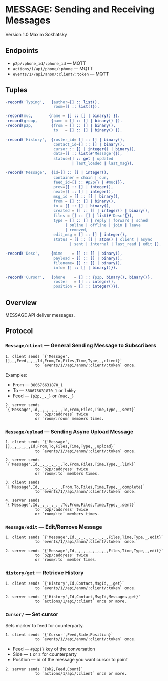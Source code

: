 MESSAGE: Sending and Receiving Messages
=======================================

Version 1.0 Maxim Sokhatsky

Endpoints
--------

* `p2p/:phone_id/:phone_id` — MQTT
* `actions/1/api/phone/:phone` — MQTT
* `events/1//api/anon/:client/:token` — MQTT

Tuples
------

```erlang
-record('Typing',   {author=[] :: list(),
                     room=[] :: list()}).
```

```erlang
-record(muc,       {name = [] :: [] | binary() }).
-record(group,      {name = [] :: [] | binary() }).
-record(p2p,        {from = [] :: [] | binary(),
                     to   = [] :: [] | binary() }).

```

```erlang
-record('History',  {roster_id= [] :: [] | binary(),
                     contact_id=[] :: [] | binary(),
                     cursor :: [] | integer() | binary(),
                     data=[] :: list(#'Message'{}),
                     status=[] :: get | updated
                             | last_loaded | last_msg}).
```

```erlang
-record('Message',  {id=[] :: [] | integer(),
                     container = chain | cur,
                     feed_id=[] :: #p2p{} | #muc{}},
                     prev=[] :: [] | integer(),
                     next=[] :: [] | integer(),
                     msg_id = [] :: [] | binary(),
                     from = [] :: [] | binary(),
                     to = [] :: [] | binary(),
                     created = [] :: [] | integer() | binary(),
                     files = [] :: [] | list(#'Desc'{}),
                     type = [] :: [] | reply | forward | sched
                          | online | offline | join | leave
                          | removed,
                     edit_msg = [] :: [] | integer(),
                     status = [] :: [] | atom() | client | async
                            | sent | internal | last_read | edit }).
```

```erlang
-record('Desc',     {mime    = [] :: [] | binary(),
                     payload = [] :: [] | binary(),
                     filename= [] :: [] | binary(),
                     info= [] :: [] | binary()}).
```

```erlang
-record('Cursor',   {phone    = [] :: {p2p, binary(), binary()},
                     roster   = [] :: integer(),
                     position = [] :: integer()}).

```

Overview
--------

MESSAGE API deliver messages.

Protocol
--------

### `Message/client` — General Sending Message to Subscribers

```
1. client sends `{'Message',[],_,Feed,_,_,Id,From,To,Files,Time,Type,_,client}`
             to `events/1//api/anon/:client/:token` once.
```

Examples:

* From — `380676631870_1`
* To — `380676631870_1` or `lobby`
* Feed — `{p2p,_,_}` or `{muc,_}`

```
2. server sends `{'Message',Id,_,_,_,_,_,To,From,Files,Time,Type,_,sent}`
             to `p2p/:address` twice
             or `room/:room` members times.
```

### `Message/upload` — Sending Async Upload Message

```
1. client sends `{'Message',[],_,_,_,_,Id,From,To,Files,Time,Type,_,upload}`
             to `events/1//api/anon/:client/:token` once.
```

```
2. server sends `{'Message',Id,_,_,_,_,_,To,From,Files,Time,Type,_,link}`
             to `p2p/:address' twice
             or `room/:to` members times.
```

```
3. client sends `{'Message',Id,_,_,_,_,_,From,To,Files,Time,Type,_,complete}`
             to `events/1//api/anon/:client/:token` once.
```

```
4. server sends `{'Message',Id,_,_,_,_,_,To,From,Files,Time,Type,_,sent}`
             to `p2p/:address' twice
             or `room/:to` members times.
```

### `Message/edit` — Edit/Remove Message

```
1. client sends `{'Message',Id,_,_,_,_,_,_,_,Files,Time,Type,_,edit}`
             to `events/1//api/anon/:client/:token` once.
```

```
2. server sends `{'Message',Id,_,_,_,_,_,_,_,Files,Time,Type,_,edit}`
             to `p2p/:address' twice
             or `room/:to` member times.
```

### `History/get` — Retrieve History

```
1. client sends `{'History',Id,Contact,MsgId,_,get}`
             to `events/1//api/anon/:client/:token` once.
```

```
2. server sends `{'History',Id,Contact,MsgId,Messages,get}`
             to `actions/1/api/:client` once or more.
```

### `Cursor/` — Set cursor

Sets marker to feed for counterparty.

```
1. client sends `{'Cursor',Feed,Side,Position}`
             to `events/1//api/anon/:client/:token` once.
```

* Feed — `#p2p{}` key of the conversation
* Side — `1` or `2` for counterparty
* Position — id of the message you want cursor to point

```
2. server sends `{ok2,Feed,Count}`
             to `actions/1/api/:client` once or more.
```
